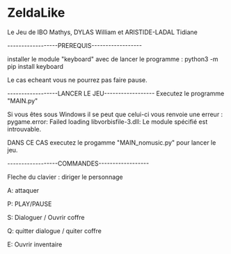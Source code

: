 # ZeldaLike
Le Jeu de IBO Mathys, DYLAS William et ARISTIDE-LADAL Tidiane




------------------PREREQUIS------------------

installer le module "keyboard" avec de lancer le programme :
  python3 -m pip install keyboard

Le cas echeant vous ne pourrez pas faire pause.

------------------LANCER LE JEU------------------
Executez le programme "MAIN.py"

Si vous êtes sous Windows il se peut que celui-ci vous renvoie une erreur :
  pygame.error: Failed loading libvorbisfile-3.dll: Le module spécifié est introuvable.
 
 DANS CE CAS executez le progamme "MAIN_nomusic.py" pour lancer le jeu.
 

------------------COMMANDES------------------

Fleche du clavier : diriger le personnage

A: attaquer

P: PLAY/PAUSE

S: Dialoguer / Ouvrir coffre 

Q: quitter dialogue / quiter coffre

E: Ouvrir inventaire

